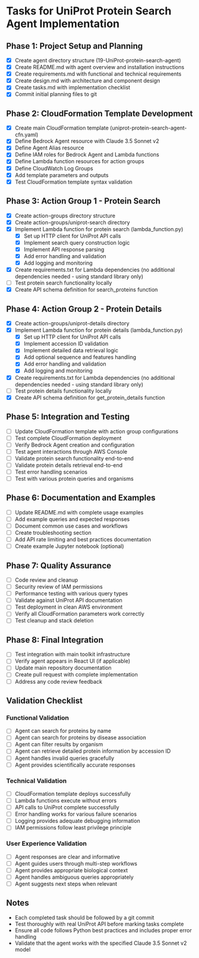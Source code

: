 # Tasks for UniProt Protein Search Agent Implementation

## Phase 1: Project Setup and Planning

- [x] Create agent directory structure (19-UniProt-protein-search-agent)
- [x] Create README.md with agent overview and installation instructions
- [x] Create requirements.md with functional and technical requirements
- [x] Create design.md with architecture and component design
- [x] Create tasks.md with implementation checklist
- [x] Commit initial planning files to git

## Phase 2: CloudFormation Template Development

- [x] Create main CloudFormation template (uniprot-protein-search-agent-cfn.yaml)
- [x] Define Bedrock Agent resource with Claude 3.5 Sonnet v2
- [x] Define Agent Alias resource
- [x] Define IAM roles for Bedrock Agent and Lambda functions
- [x] Define Lambda function resources for action groups
- [x] Define CloudWatch Log Groups
- [x] Add template parameters and outputs
- [x] Test CloudFormation template syntax validation

## Phase 3: Action Group 1 - Protein Search

- [x] Create action-groups directory structure
- [x] Create action-groups/uniprot-search directory
- [x] Implement Lambda function for protein search (lambda_function.py)
  - [x] Set up HTTP client for UniProt API calls
  - [x] Implement search query construction logic
  - [x] Implement API response parsing
  - [x] Add error handling and validation
  - [x] Add logging and monitoring
- [x] Create requirements.txt for Lambda dependencies (no additional dependencies needed - using standard library only)
- [ ] Test protein search functionality locally
- [x] Create API schema definition for search_proteins function

## Phase 4: Action Group 2 - Protein Details

- [x] Create action-groups/uniprot-details directory
- [x] Implement Lambda function for protein details (lambda_function.py)
  - [x] Set up HTTP client for UniProt API calls
  - [x] Implement accession ID validation
  - [x] Implement detailed data retrieval logic
  - [x] Add optional sequence and features handling
  - [x] Add error handling and validation
  - [x] Add logging and monitoring
- [x] Create requirements.txt for Lambda dependencies (no additional dependencies needed - using standard library only)
- [ ] Test protein details functionality locally
- [x] Create API schema definition for get_protein_details function

## Phase 5: Integration and Testing

- [ ] Update CloudFormation template with action group configurations
- [ ] Test complete CloudFormation deployment
- [ ] Verify Bedrock Agent creation and configuration
- [ ] Test agent interactions through AWS Console
- [ ] Validate protein search functionality end-to-end
- [ ] Validate protein details retrieval end-to-end
- [ ] Test error handling scenarios
- [ ] Test with various protein queries and organisms

## Phase 6: Documentation and Examples

- [ ] Update README.md with complete usage examples
- [ ] Add example queries and expected responses
- [ ] Document common use cases and workflows
- [ ] Create troubleshooting section
- [ ] Add API rate limiting and best practices documentation
- [ ] Create example Jupyter notebook (optional)

## Phase 7: Quality Assurance

- [ ] Code review and cleanup
- [ ] Security review of IAM permissions
- [ ] Performance testing with various query types
- [ ] Validate against UniProt API documentation
- [ ] Test deployment in clean AWS environment
- [ ] Verify all CloudFormation parameters work correctly
- [ ] Test cleanup and stack deletion

## Phase 8: Final Integration

- [ ] Test integration with main toolkit infrastructure
- [ ] Verify agent appears in React UI (if applicable)
- [ ] Update main repository documentation
- [ ] Create pull request with complete implementation
- [ ] Address any code review feedback

## Validation Checklist

### Functional Validation

- [ ] Agent can search for proteins by name
- [ ] Agent can search for proteins by disease association
- [ ] Agent can filter results by organism
- [ ] Agent can retrieve detailed protein information by accession ID
- [ ] Agent handles invalid queries gracefully
- [ ] Agent provides scientifically accurate responses

### Technical Validation

- [ ] CloudFormation template deploys successfully
- [ ] Lambda functions execute without errors
- [ ] API calls to UniProt complete successfully
- [ ] Error handling works for various failure scenarios
- [ ] Logging provides adequate debugging information
- [ ] IAM permissions follow least privilege principle

### User Experience Validation

- [ ] Agent responses are clear and informative
- [ ] Agent guides users through multi-step workflows
- [ ] Agent provides appropriate biological context
- [ ] Agent handles ambiguous queries appropriately
- [ ] Agent suggests next steps when relevant

## Notes

- Each completed task should be followed by a git commit
- Test thoroughly with real UniProt API before marking tasks complete
- Ensure all code follows Python best practices and includes proper error handling
- Validate that the agent works with the specified Claude 3.5 Sonnet v2 model
